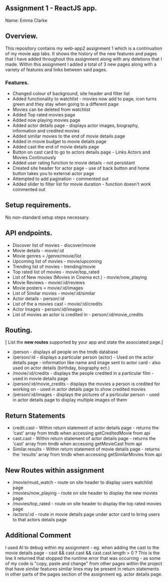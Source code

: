 ## Assignment 1 - ReactJS app.

Name: Emma Clarke

## Overview.

This repository contains my web-app2 assignment 1 which is a continuation of my movie app labs. It shows the history of the new features and pages that I have added throughout this assignment along with any deletions that I made. Within this assignment I added a total of 3 new pages along with a variety of features and links between said pages.

### Features.
 
+ Changed colour of background, site header and filter list
+ Added functionality to watchlist - movies now add to page, icon turns green and they stay when going to a different page
+ Movies can be deleted from watchlist
+ Added Top rated movies page
+ Added now playing movies page
+ Added actor details page - displays actor images, biography, information and credited movies
+ Added similar movies to the end of movie details page
+ Added in movie budget to movie details page
+ Added cast the end of movie details page
+ Button on cast card to go to actors details page - Links Actors and Movies Continuously
+ Added user rating function to movie details - not persistant
+ Created site header for actor page - use of back button and home button takes you to external actor page
+ Attempted to add pagination - commented out
+ Added slider to filter list for movie duration - function doesn't work commented out


## Setup requirements.

No non-standard setup steps necessary.

## API endpoints.

+ Discover list of movies - discover/movie
+ Movie details - movie/:id
+ Movie genres = /genre/movie/list
+ Upcoming list of movies - movie/upcoming
+ Trending list of movies - trending/movie
+ Top rated list of movies - movie/top_rated
+ List of New movies (Movies in Cinema ect.) - movie/now_playing
+ Movie Reviews - movie/:id/reviews
+ Movie posters = movie/:id/images
+ List of Similar movies - movie/:id/similar
+ Actor details - person/:id
+ List of the a movies cast - movie/:id/credits
+ Actor Images - person/:id/images
+ List of movies an actor is credited in - person/:id/movie_credits

## Routing.

[ List the __new routes__ supported by your app and state the associated page.]

+ /person - displays all people on the tmdb database
+ /person/:id - displays a particular person (actor) - Used on the actor details page - information like name and image sent to actor card - also used on actor details (birthday, biography ect.)
+ /movie/:id/credits - displays the people credited in a particular film - used in movie details page
+ /person/:id/movie_credits - displays the movies a person is credited for working on - used in actor details page to show credited movies
+ /person/:id/images - displays the pictures of a psrticular person - used in actor details page to display multiple images of them

## Return Statements
+ credit.cast - Within return statement of actor details page - returns the 'cast' array from tmdb when accessing getCreditedMovie from api
+ cast.cast - Within return statement of actor details page - returns the 'cast' array from tmdb when accessing getMovieCast from api
+ Similar.results - Within return statement of movie details page - returns the 'results' array from tmdb when accessing getSimilarMovies from api

## New Routes within assignment
+ /movie/must_watch - route on site header to display users watchlist page
+ /movies/now_playing - route on site header to display the new movies page
+ /movies/top_rated - route on site header to display the top rated movies page
+ /actors/:id - route in movie details page under actor card to bring users to that actors details page

## Additional Comment 
I used AI to debug within my assignment - eg. when adding the cast to the movie details page - 
        cast && cast.cast && cast.cast.length > 0 ? 
This is the line it returned that stopped the runtime error that was occurring - as some of my code is "copy, paste and change" from other pages within the project that have similar features similar lines may be present in return statements in other parts of the pages section of the assignment eg. actor details page.
